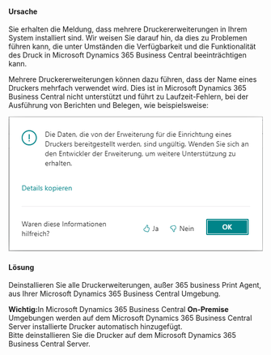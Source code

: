 #### Ursache

Sie erhalten die Meldung, dass mehrere Druckererweiterungen in Ihrem System installiert sind. Wir weisen Sie darauf hin, da dies zu Problemen führen kann, die unter Umständen die Verfügbarkeit und die Funktionalität des Druck in Microsoft Dynamics 365 Business Central beeinträchtigen kann.

Mehrere Druckererweiterungen können dazu führen, dass der Name eines Druckers mehrfach verwendet wird. Dies ist in Microsoft Dynamics 365 Business Central nicht unterstützt und führt zu Laufzeit-Fehlern, bei der Ausführung von Berichten und Belegen, wie beispielsweise:

![Fehlermeldung durch mehrere Druckererweiterungen](/assets/images/365-business-print-agent/6b6ff532-4054-48af-9a6a-625d224d6fee.png)

#### Lösung

Deinstallieren Sie alle Druckerweiterungen, außer 365 business Print Agent, aus Ihrer Microsoft Dynamics 365 Business Central Umgebung.  

<div class="alert alert-warn">
    <i class="fa-solid fa-triangle-exclamation"></i> <strong>Wichtig:</strong>In Microsoft Dynamics 365 Business Central <strong>On-Premise</strong> Umgebungen werden auf dem Microsoft Dynamics 365 Business Central Server installierte Drucker automatisch hinzugefügt.<br>Bitte deinstallieren Sie die Drucker auf dem Microsoft Dynamics 365 Business Central Server.
</div>